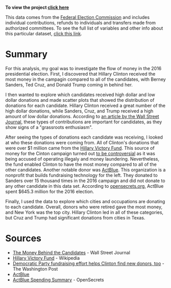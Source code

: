 **To view the project [click here](https://kennethacurtis.github.io/2016_presidential_campaign_contributions/)**

This data comes from the [Federal Election Commission](https://classic.fec.gov/disclosurep/pnational.do)
and includes individual contributions, refunds to individuals and transfers made
from authorized committees. To see the full list of variables and other info
about this particular dataset, [click this link](https://cg-519a459a-0ea3-42c2-b7bc-fa1143481f74.s3-us-gov-west-1.amazonaws.com/bulk-downloads/Presidential_Map/2016/DATA_DICTIONARIES/CONTRIBUTOR_FORMAT.txt).

# Summary

For this analysis, my goal was to investigate the flow of money in the 2016
presidential election. First, I discovered that Hillary Clinton received the
most money in the campagin compared to all of the candidates, with Berney
Sanders, Ted Cruz, and Donald Trump coming in behind her.

I then wanted to explore which candidates received high dollar and low dollar donations
and made scatter plots that showed the distribution of donations for each candidate.
Hillary Clinton received a great number of the high dollar donations, while Sanders,
Cruz, and Trump received a high amount of low dollar donations. According to
[an article by the Wall Street Journal](http://graphics.wsj.com/elections/2016/fec-donor-data/),
these types of contributions are important for candidates, as they show signs of
a "grassroots enthusiasm".

After seeing the types of donations each candidate was receiving, I looked at who
these donations were coming from. All of Clinton's donations that were over $1
million came from the [Hillary Victory Fund](https://en.wikipedia.org/wiki/Hillary_Victory_Fund).
This source of money for the Cinton campaign turned out
[to be controversial](https://www.washingtonpost.com/politics/democratic-party-fundraising-effort-helps-clinton-find-new-donors-too/2016/02/19/b8535cea-d68f-11e5-b195-2e29a4e13425_story.html?utm_term=.408ee9aeb4c1) as it
was being accused of operating illegaly and money laundering. Nevertheless, the fund enabled
Clinton to have the most money compared to all of the other candidates. Another notable donor
was [ActBlue](https://secure.actblue.com/about). This organization is a nonprofit that builds
fundraising technology for the left. They donated to Sanders over 15 thousand times in the 2016
campaign and did not donate to any other candidate in this data set. According to [opensecrets.org](https://www.opensecrets.org/pacs/lookup2.php?strID=C00401224&cycle=2016),
ActBlue spent $645.3 million for the 2016 election.

Finally, I used the data to explore which cities and occupations are donating to each
candidate. Overall, donors who were retired gave the most money, and New York was the
top city. Hillary Clinton led in all of these categories, but Cruz and Trump had significant
donations from cities in Texas.

# Sources

* [The Money Behind the Candidates](http://graphics.wsj.com/elections/2016/fec-donor-data/) - Wall Street Journal
* [Hillary Victory Fund](https://en.wikipedia.org/wiki/Hillary_Victory_Fund) - Wikipedia
* [Democratic Party fundraising effort helps Clinton find new donors, too](https://www.washingtonpost.com/politics/democratic-party-fundraising-effort-helps-clinton-find-new-donors-too/2016/02/19/b8535cea-d68f-11e5-b195-2e29a4e13425_story.html?utm_term=.408ee9aeb4c1) - The Washington Post
* [ActBlue](https://secure.actblue.com/about)
* [ActBlue Spending Summary](https://www.opensecrets.org/pacs/lookup2.php?strID=C00401224&cycle=2016) - OpenSecrets
